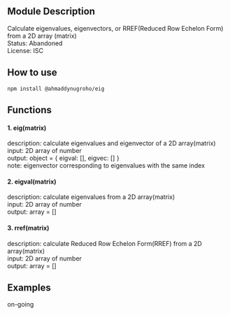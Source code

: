 ## Module Description
Calculate eigenvalues, eigenvectors, or RREF(Reduced Row Echelon Form) from a 2D array (matrix)  
Status: Abandoned  
License: ISC  

## How to use
    npm install @ahmaddynugroho/eig

## Functions
#### 1. eig(matrix)
description: calculate eigenvalues and eigenvector of a 2D array(matrix)  
input: 2D array of number  
output: object = { eigval: [], eigvec: [] }  
note: eigenvector corresponding to eigenvalues with the same index  

#### 2. eigval(matrix)
description: calculate eigenvalues from a 2D array(matrix)  
input: 2D array of number  
output: array = []  

#### 3. rref(matrix)
description: calculate Reduced Row Echelon Form(RREF) from a 2D array(matrix)  
input: 2D array of number  
output: array = []  

## Examples
on-going